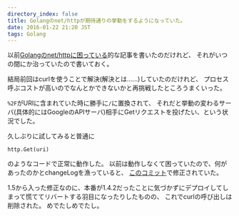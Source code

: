 ```yaml
---
directory_index: false
title: Golangのnet/httpが期待通りの挙動をするようになっていた。
date: 2016-01-22 21:20 JST
tags: Golang
---
```


以前[Golangのnet/httpに困っている](/blog/2015/07/23/golang.html)的な記事を書いたのだけれど、
それがいつの間にか治っていたので書いておく。

結局前回はcurlを使うことで解決(解決とは……)していたのだけれど、
プロセス呼ぶコストが高いのでなんとかできないかと再挑戦したところうまくいった。

`%2F`がURIに含まれていた時に勝手に`/`に置換されて、
それだと挙動の変わるサーバ(具体的にはGoogleのAPIサーバ)相手にGetリクエストを投げたい、という状況でした。

久しぶりに試してみると普通に

	http.Get(uri)

のようなコードで正常に動作した。
以前は動作しなくて困っていたので、何があったのかとchangeLogを漁っていると、
[このコミット](https://github.com/golang/go/commit/874a605af0764a8f340c3de65406963f514e21bc)で修正されていた。

1.5から入った修正なのに、本番が1.4.2だったことに気づかずにデプロイしてしまって慌ててリバートする羽目になったりしたものの、
これでcurlの呼び出しは削除された。
めでたしめでたし。
